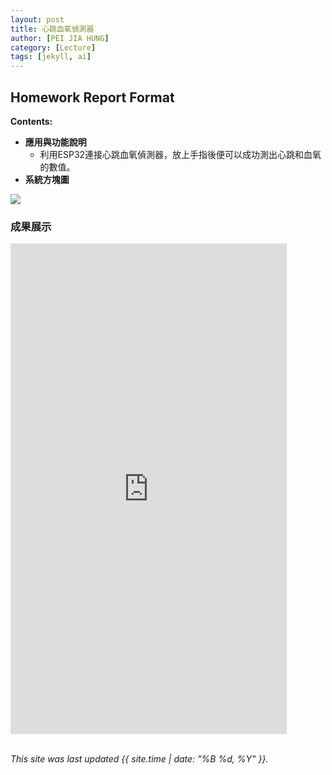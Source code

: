 ```yaml
---
layout: post
title: 心跳血氧偵測器
author: [PEI JIA HUNG]
category: [Lecture]
tags: [jekyll, ai]
---
```

## Homework Report Format
**Contents:**<br>
* **應用與功能說明**
  - 利用ESP32連接心跳血氧偵測器，放上手指後便可以成功測出心跳和血氧的數值。
* **系統方塊圖**

![](https://github.com/peijia0809/MCU-project/blob/main/_posts/%E4%BD%A0%E7%9A%84%E6%AE%B5%E8%90%BD%E6%96%87%E5%AD%97.png?raw=true)

### 成果展示
<iframe width="442" height="785" src="https://www.youtube.com/embed/QfXN2w0efog" title="心跳血氧偵測器" frameborder="0" allow="accelerometer; autoplay; clipboard-write; encrypted-media; gyroscope; picture-in-picture; web-share" allowfullscreen></iframe>



<br>
<br>

*This site was last updated {{ site.time | date: "%B %d, %Y" }}.*


